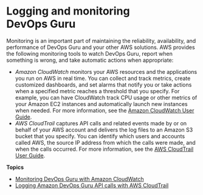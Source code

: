 # Logging and monitoring DevOps Guru<a name="monitoring-overview"></a>

Monitoring is an important part of maintaining the reliability, availability, and performance of DevOps Guru and your other AWS solutions\. AWS provides the following monitoring tools to watch DevOps Guru, report when something is wrong, and take automatic actions when appropriate:
+ *Amazon CloudWatch* monitors your AWS resources and the applications you run on AWS in real time\. You can collect and track metrics, create customized dashboards, and set alarms that notify you or take actions when a specified metric reaches a threshold that you specify\. For example, you can have CloudWatch track CPU usage or other metrics of your Amazon EC2 instances and automatically launch new instances when needed\. For more information, see the [Amazon CloudWatch User Guide](https://docs.aws.amazon.com/AmazonCloudWatch/latest/monitoring/)\.
+ *AWS CloudTrail* captures API calls and related events made by or on behalf of your AWS account and delivers the log files to an Amazon S3 bucket that you specify\. You can identify which users and accounts called AWS, the source IP address from which the calls were made, and when the calls occurred\. For more information, see the [AWS CloudTrail User Guide](https://docs.aws.amazon.com/awscloudtrail/latest/userguide/)\.

**Topics**
+ [Monitoring DevOps Guru with Amazon CloudWatch](monitoring-cloudwatch.md)
+ [Logging Amazon DevOps Guru API calls with AWS CloudTrail](logging-using-cloudtrail.md)